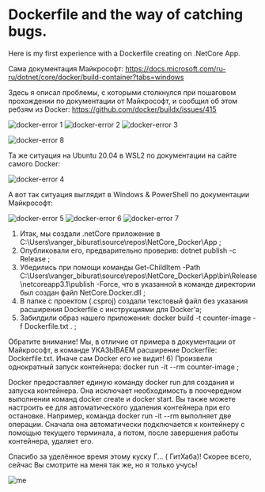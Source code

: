 # Dockerfile and the way of catching bugs. 
Here is my first experience with a Dockerfile creating on .NetCore App.

Сама документация Майкрософт: https://docs.microsoft.com/ru-ru/dotnet/core/docker/build-container?tabs=windows

Здесь я описал проблемы, с которыми столкнулся при пошаговом прохождении по документации от Майкрософт, и сообщил об этом ребзям из Docker: 
https://github.com/docker/buildx/issues/415

![docker-error 1](https://user-images.githubusercontent.com/71845085/97424304-93401e00-1921-11eb-9109-47b9b531eb00.PNG)
![docker-error 2](https://user-images.githubusercontent.com/71845085/97424318-989d6880-1921-11eb-8913-d1549803f980.PNG)
![docker-error 3](https://user-images.githubusercontent.com/71845085/97424321-99ce9580-1921-11eb-8a4d-852952cb51d0.PNG)

![docker-error 8](https://user-images.githubusercontent.com/71845085/97424342-9f2be000-1921-11eb-87ac-cd4f0a931b77.PNG)

Та же ситуация на Ubuntu 20.04 в WSL2 по документации на сайте самого Docker:

![docker-error 4](https://user-images.githubusercontent.com/71845085/97424328-9affc280-1921-11eb-841c-d88fcf76f6f6.PNG)

А вот так ситуация выглядит в Windows & PowerShell по документации Майкрософт:

![docker-error 5](https://user-images.githubusercontent.com/71845085/97424333-9c30ef80-1921-11eb-8fa9-f802d8a64d76.PNG)
![docker-error 6](https://user-images.githubusercontent.com/71845085/97424336-9cc98600-1921-11eb-9c4d-095e931c2c34.PNG)
![docker-error 7](https://user-images.githubusercontent.com/71845085/97424340-9dfab300-1921-11eb-96da-beef5dcb8fa9.PNG)

1) Итак, мы создали .netCore приложение в C:\Users\vanger_biburat\source\repos\NetCore_Docker\App ;
2) Опубликовали его, предварительно проверив: dotnet publish -c Release ;
3) Убедились при помощи команды Get-ChildItem -Path C:\Users\vanger_biburat\source\repos\NetCore_Docker\App\bin\Release\netcoreapp3.1\publish -Force, что в указанной в команде директории был создан файл NetCore.Docker.dll ;
4) В папке с проектом (.csproj) создали текстовый файл без указания расширения Dockerfile с инструкциями для Docker'а;
5) Забилдили образ нашего приложения: docker build -t counter-image -f Dockerfile.txt . ;

Обратите внимание! Мы, в отличие от примера в документации от Майкрософт, в команде УКАЗЫВАЕМ расширение Dockerfile: Dockerfile.txt. Иначе сам Docker его не видит!
6) Произвели однократный запуск контейнера: docker run -it --rm counter-image ;

Docker предоставляет единую команду docker run для создания и запуска контейнера. Она исключает необходимость в поочередном выполнении команд docker create и docker start. Вы также можете настроить ее для автоматического удаления контейнера при его остановке. Например, команда docker run -it --rm выполняет две операции. Сначала она автоматически подключается к контейнеру с помощью текущего терминала, а потом, после завершения работы контейнера, удаляет его.


Спасибо за уделённое время этому куску Г... ( ГитХаба)!
 Скорее всего, сейчас Вы смотрите на меня так же, но я только учусь!

![me](https://user-images.githubusercontent.com/71845085/97424264-86232f00-1921-11eb-9083-b05d2b951591.png)
